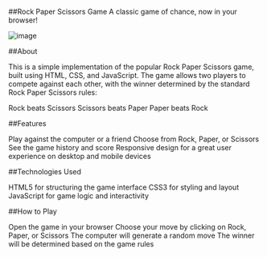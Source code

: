##Rock Paper Scissors Game
A classic game of chance, now in your browser!

![image](https://github.com/lanjekarsiddhesh/Rock-Paper-Scissors-Js/assets/81979256/90986f41-e68a-4ec9-9d5f-4282bfe7e8b3)

##About

This is a simple implementation of the popular Rock Paper Scissors game, built using HTML, CSS, and JavaScript. The game allows two players to compete against each other, with the winner determined by the standard Rock Paper Scissors rules:

Rock beats Scissors
Scissors beats Paper
Paper beats Rock

##Features 

Play against the computer or a friend
Choose from Rock, Paper, or Scissors
See the game history and score
Responsive design for a great user experience on desktop and mobile devices

##Technologies Used

HTML5 for structuring the game interface
CSS3 for styling and layout
JavaScript for game logic and interactivity

##How to Play

Open the game in your browser
Choose your move by clicking on Rock, Paper, or Scissors
The computer will generate a random move
The winner will be determined based on the game rules
